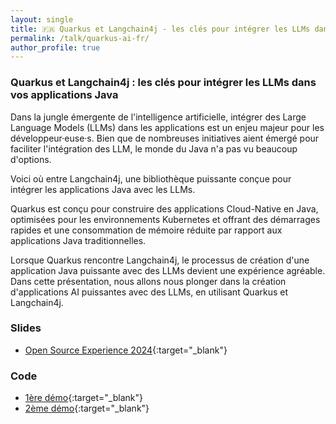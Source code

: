 ```yaml
---
layout: single
title: 🇫🇷 Quarkus et Langchain4j - les clés pour intégrer les LLMs dans vos applications Java
permalink: /talk/quarkus-ai-fr/
author_profile: true
---
```



### Quarkus et Langchain4j : les clés pour intégrer les LLMs dans vos applications Java

Dans la jungle émergente de l'intelligence artificielle, intégrer des Large Language Models (LLMs) dans les applications est un enjeu majeur pour les développeur·euse·s. Bien que de nombreuses initiatives aient émergé pour faciliter l'intégration des LLM, le monde du Java n'a pas vu beaucoup d'options.

Voici où entre Langchain4j, une bibliothèque puissante conçue pour intégrer les applications Java avec les LLMs.

Quarkus est conçu pour construire des applications Cloud-Native en Java, optimisées pour les environnements Kubernetes et offrant des démarrages rapides et une consommation de mémoire réduite par rapport aux applications Java traditionnelles.

Lorsque Quarkus rencontre Langchain4j, le processus de création d'une application Java puissante avec des LLMs devient une expérience agréable. Dans cette présentation, nous allons nous plonger dans la création d'applications AI puissantes avec des LLMs, en utilisant Quarkus et Langchain4j.

### Slides
- [Open Source Experience 2024](https://speakerdeck.com/zbendhiba/quarkus-et-langchain4j-les-cles-pour-integrer-les-llms-dans-vos-applications-java){:target="_blank"}


### Code
- [1ère démo](https://github.com/zbendhiba/chat-application-camel-ingestor/tree/osxp-2024){:target="_blank"}
- [2ème démo](https://github.com/zbendhiba/quarkus-langchain4j/tree/osxp-2024/samples/sql-chatbot){:target="_blank"}

